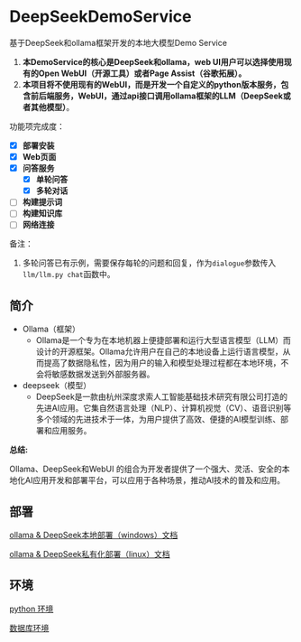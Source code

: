 # DeepSeekDemoService

基于DeepSeek和ollama框架开发的本地大模型Demo Service

1. **本DemoService的核心是DeepSeek和ollama，web UI用户可以选择使用现有的Open WebUI（开源工具）或者Page Assist（谷歌拓展）。**
2. **本项目将不使用现有的WebUI，而是开发一个自定义的python版本服务，包含前后端服务，WebUI，通过api接口调用ollama框架的LLM（DeepSeek或者其他模型）**。

功能项完成度：

- [x] **部署安装**
- [x] **Web页面**
- [x] **问答服务**
  - [x] **单轮问答**
  - [x] **多轮对话**
- [ ] **构建提示词**
- [ ] **构建知识库**
- [ ] **网络连接**

备注：
1. 多轮问答已有示例，需要保存每轮的问题和回复，作为`dialogue`参数传入`llm/llm.py chat`函数中。

## 简介

- Ollama（框架）
  - Ollama是一个专为在本地机器上便捷部署和运行大型语言模型（LLM）而设计的开源框架。Ollama允许用户在自己的本地设备上运行语言模型，从而提高了数据隐私性，因为用户的输入和模型处理过程都在本地环境，不会将敏感数据发送到外部服务器。
- deepseek（模型）
  - DeepSeek是一款由杭州深度求索人工智能基础技术研究有限公司打造的先进AI应用。它集自然语言处理（NLP）、计算机视觉（CV）、语音识别等多个领域的先进技术于一体，为用户提供了高效、便捷的AI模型训练、部署和应用服务。

**总结:**

Ollama、DeepSeek和WebUI 的组合为开发者提供了一个强大、灵活、安全的本地化AI应用开发和部署平台，可以应用于各种场景，推动AI技术的普及和应用。

## 部署

[ollama & DeepSeek本地部署（windows）文档](./doc/install_windows.md)

[ollama & DeepSeek私有化部署（linux）文档](./doc/install_linux.md)

## 环境

[python 环境](./doc/install_env.md)

[数据库环境](./doc/install_env.md)
